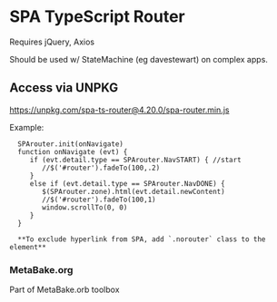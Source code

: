 
# SPA TypeScript Router 

Requires jQuery, Axios 

Should be used w/ StateMachine (eg davestewart) on complex apps.

## Access via UNPKG
   https://unpkg.com/spa-ts-router@4.20.0/spa-router.min.js

Example:

      SPArouter.init(onNavigate)
      function onNavigate (evt) {
         if (evt.detail.type == SPArouter.NavSTART) { //start
            //$('#router').fadeTo(100,.2)
         }
         else if (evt.detail.type == SPArouter.NavDONE) {
            $(SPArouter.zone).html(evt.detail.newContent)
            //$('#router').fadeTo(100,1)
            window.scrollTo(0, 0)
         }
      }
      
      **To exclude hyperlink from SPA, add `.norouter` class to the element**


### MetaBake.org

Part of MetaBake.orb toolbox